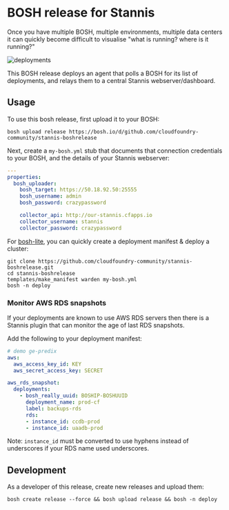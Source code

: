 BOSH release for Stannis
========================

Once you have multiple BOSH, multiple environments, multiple data centers it can quickly become difficult to visualise "what is running? where is it running?"

![deployments](http://cl.ly/image/1d0F153a271D/Deployments.png)

This BOSH release deploys an agent that polls a BOSH for its list of deployments, and relays them to a central Stannis webserver/dashboard.

Usage
-----

To use this bosh release, first upload it to your BOSH:

```
bosh upload release https://bosh.io/d/github.com/cloudfoundry-community/stannis-boshrelease
```

Next, create a `my-bosh.yml` stub that documents that connection credentials to your BOSH, and the details of your Stannis webserver:

```yaml
---
properties:
  bosh_uploader:
    bosh_target: https://50.18.92.50:25555
    bosh_username: admin
    bosh_password: crazypassword

    collector_api: http://our-stannis.cfapps.io
    collector_username: stannis
    collector_password: crazypassword
```

For [bosh-lite](https://github.com/cloudfoundry/bosh-lite), you can quickly create a deployment manifest & deploy a cluster:

```
git clone https://github.com/cloudfoundry-community/stannis-boshrelease.git
cd stannis-boshrelease
templates/make_manifest warden my-bosh.yml
bosh -n deploy
```

### Monitor AWS RDS snapshots

If your deployments are known to use AWS RDS servers then there is a Stannis plugin that can monitor the age of last RDS snapshots.

Add the following to your deployment manifest:

```yaml
# demo ge-predix
aws:
  aws_access_key_id: KEY
  aws_secret_access_key: SECRET

aws_rds_snapshot:
  deployments:
    - bosh_really_uuid: BOSHIP-BOSHUUID
      deployment_name: prod-cf
      label: backups-rds
      rds:
      - instance_id: ccdb-prod
      - instance_id: uaadb-prod
```

Note: `instance_id` must be converted to use hyphens instead of underscores if your RDS name used underscores.

Development
-----------

As a developer of this release, create new releases and upload them:

```
bosh create release --force && bosh upload release && bosh -n deploy
```
